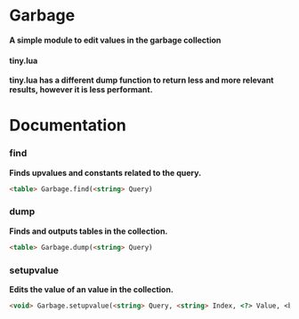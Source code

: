 # Garbage
**A simple module to edit values in the garbage collection**
#### tiny.lua
**tiny.lua has a different dump function to return less and more relevant results, however it is less performant.**
# Documentation
### find
**Finds upvalues and constants related to the query.**
```html
<table> Garbage.find(<string> Query)
```
### dump
**Finds and outputs tables in the collection.**
```html
<table> Garbage.dump(<string> Query)
```
### setupvalue
**Edits the value of an value in the collection.**
```html
<void> Garbage.setupvalue(<string> Query, <string> Index, <?> Value, <boolean> Changed)
```
